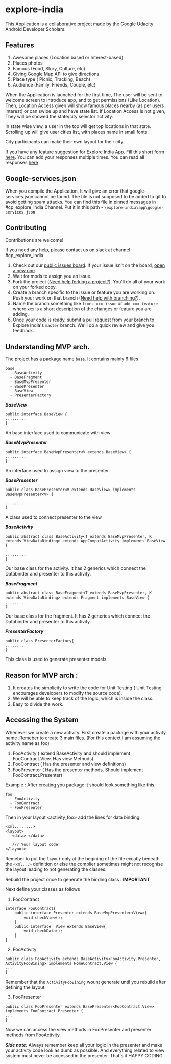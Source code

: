 # explore-india
This Application is a collaborative project made by the Google Udacity Android Developer Scholars.

## Features

1) Awesome places (Location based or Interest-based)
2) Places photos
3) Famous (Food, Story, Culture, etc)
4) Giving Google Map API to give directions.
5) Place type ( Picnic, Tracking, Beach)
6) Audience (Family, Friends, Couple, etc)

When the Application is launched for the first time, The user will be sent to welcome screen to introduce app, and to get permissions (Like Location). Then, Location Access given will show famous places nearby (as per users interest) or can swipe up and have state list. If Location Access is not given, They will be showed the state/city selector activity.

In state wise view, a user in the top will get top locations in that state. Scrolling up will give user cities list, with places name in small fonts.

City participants can make their own layout for their city.

If you have any feature suggestion for Explore India App. Fill this short form [here][5].
You can add your responses multiple times.
You can read all responses [here][6]


## Google-services.json

When you compile the Application, It will give an error that google-services.json cannot be found. The file is not supposed to be added to git to avoid getting spam attacks. You can find this file in pinned messages in #cp_explore_india Channel. Put it in this path -        `\explore-india\app\google-services.json`




## Contributing

Contributions are welcome!

If you need any help, please contact us on slack at channel #cp_explore_india

1. Check out our [public issues board][0]. If your issue isn't on the board, [open a new one][1].
2. Wait for mods to assign you an issue. 
3. Fork the project ([Need help forking a project?][3]). You'll do all of your work on your forked copy.
4. Create a branch specific to the issue or feature you are working on. Push your work on that branch ([Need help with branching?][4]).
5. Name the branch something like `fixes-xxx-issue` or `add-xxx-feature` where `xxx` is a short description of the changes or feature you are adding.
6. Once your code is ready, submit a pull request from your branch to Explore India's `master` branch. We'll do a quick review and give you feedback.

[0]: https://github.com/UdacityAndroidDevScholarship/explore-india/issues
[1]: https://github.com/UdacityAndroidDevScholarship/explore-india/issues/new
[3]: https://help.github.com/articles/fork-a-repo/
[4]: https://github.com/Kunena/Kunena-Forum/wiki/Create-a-new-branch-with-git-and-manage-branches
[5]: https://goo.gl/forms/qleWaOqtXTBtCRwJ3
[6]: https://docs.google.com/spreadsheets/d/1ebKK1k8t78_CnDc_JjkvYh-lzVaY83CUSXyxPzll3qI/edit?usp=sharing



## Understanding MVP arch.

The project has a package name `base`.
It contains mainly 6 files

```
base
  - BaseActivity
  - BaseFragment
  - BaseMvpPresenter
  - BasePresenter
  - BaseView
  - PresenterFactory
```

***BaseView***
```
public interface BaseView {
.........
}
```
An base interface used to communicate with view

***BaseMvpPresenter***
```
public interface BaseMvpPresenter<V extends BaseView> {
.........
}
```
An interface used to assign view to the presenter

***BasePresenter***
```
public class BasePresenter<V extends BaseView> implements BaseMvpPresenter<V> {

.........
}
```
A class used to connect presenter to the view

***BaseActivity***
```
public abstract class BaseActivity<T extends BaseMvpPresenter, K extends ViewDataBinding> extends AppCompatActivity implements BaseView {

.........
}
```
Our base class for the activity. It has 2 generics which connect the Databinder and presenter to this activity.

***BaseFragment***
```
public abstract class BaseFragment<T extends BaseMvpPresenter, K extends ViewDataBinding> extends Fragment implements BaseView {
.........
}
```
Our base class for the fragment. It has 2 generics which connect the Databinder and presenter to this activity.

***PresenterFactory***
```
public class PresenterFactory{
.........
}
```
This class is used to generate presenter models.



## Reason for MVP arch :
1. It creates the simplicity to write the code for Unit Testing ( Unit Testing encourages developers to modify the source code).
2. We will be able to keep track of the logic, which is inside the class.
3. Easy to divide the work.


## Accessing the System
Whenever we create a new activity. First create a package with your activity name .Remeber to create 3 main files.
(For this context I am assuming the activity name as foo)
1. FooActivity ( extend BaseActivity and should implement FooContract.View. Has view Methods)
2. FooContract ( Has the presenter and view definitions)
3. FooPresenter ( Has the presenter methods. Should implement FooContract.Presenter)

Example :
After creating you package it should look something like this.

```
foo
  - FooActivity
  - FooContract
  - FooPresenter
```

Then in your layout <activity_foo> add the lines for data binding.
```
<xml........>
<layout>
   <data> </data>

   /// Your layout code
</layout>
```
Remeber to put the `layout` only at the begining of the file excatly beneath the `<xml...>` definition or else the complier sometimes might not recognise the layout leading to not generating the classes.

Rebuild the project once to generate the binding class . **IMPORTANT**

Next define your classes as follows

1. FooContract

```
interface FooContract{
    public interface Presenter extends BaseMvpPresenter<View>{
        void checkView();
    }
    public interface  View extends BaseView{
        void checkData();
    }
}
```
2. FooActivity

```
public class FooActivity extends BaseActivity<FooActivity.Presenter, ActivityFooBining> implements HomeContract.View {
...
}

```
Remember that the `ActivityFooBining` wount generate until you rebuild after defining the layout.

3. FooPresenter
```
public class FooPresenter extends BasePresenter<FooContract.View> implements FooContract.Presenter {
...
}
```

Now we can access the view methods in FooPresenter and presenter methods from FooActivity.


***Side note:*** Always remember keep all your logic in the presenter and make your activity code look as dumb as possible. And everything related to view system must never be accessed in the presenter. That's it HAPPY CODING